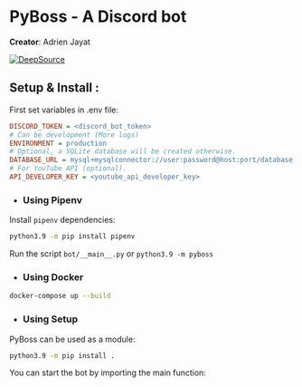 # PyBoss - A Discord bot
**Creator**: Adrien Jayat

[![DeepSource][Issues]][Badge-Issues]

## Setup & Install :
First set variables in .env file:
```ini
DISCORD_TOKEN = <discord_bot_token>
# Can be development (More logs)
ENVIRONMENT = production
# Optional, a SQLite database will be created otherwise.
DATABASE_URL = mysql+mysqlconnector://user:password@host:port/database
# For YouTube API (optional).
API_DEVELOPER_KEY = <youtube_api_developer_key>
```

- ### Using Pipenv
Install `pipenv` dependencies:

```sh
python3.9 -m pip install pipenv
```
Run the script `bot/__main__.py` or `python3.9 -m pyboss`

- ### Using Docker
```sh
docker-compose up --build
```

- ### Using Setup
PyBoss can be used as a module:
```sh
python3.9 -m pip install .
```
You can start the bot by importing the main function:


[Issues]: https://deepsource.io/gh/Adridri24/PyBoss.svg/?label=active+issues&show_trend=true
[Badge-Issues]: https://deepsource.io/gh/Adridri24/PyBoss/?ref=repository-badge